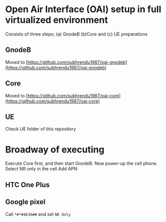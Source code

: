 # Open Air Interface (OAI) setup in full virtualized environment
Consists of three steps; (a) GnodeB (b)Core and (c) UE preparations
## GnodeB
Moved to [https://github.com/subhrendu1987/oai-gnodeb](https://github.com/subhrendu1987/oai-gnodeb)
## Core
Moved to [https://github.com/subhrendu1987/oai-core](https://github.com/subhrendu1987/oai-core)
## UE
Check UE folder of this repository

# Broadway of executing
Execute Core first, and then start GnodeB. Now power-up the cell phone. Select NR only in the cell
Add APN
## HTC One Plus


## Google pixel
Call `*#*#4636##` and set `NR Only`